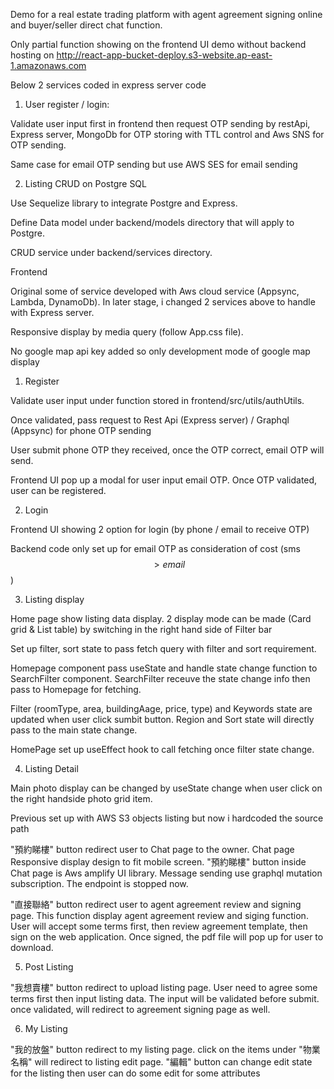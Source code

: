 Demo for a real estate trading platform with agent agreement signing online and buyer/seller direct chat function.

Only partial function showing on the frontend UI demo without backend hosting on http://react-app-bucket-deploy.s3-website.ap-east-1.amazonaws.com

Below 2 services coded in express server code 

1. User register / login:

Validate user input first in frontend then request OTP sending by restApi, Express server, MongoDb for OTP storing with TTL control and Aws SNS for OTP sending.

Same case for email OTP sending but use AWS SES for email sending

2. Listing CRUD on Postgre SQL

Use Sequelize library to integrate Postgre and Express.

Define Data model under backend/models directory that will apply to Postgre.

CRUD service under backend/services directory.


Frontend

Original some of service developed with Aws cloud service (Appsync, Lambda, DynamoDb). In later stage, i changed 2 services above to handle with Express server.

Responsive display by media query (follow App.css file).

No google map api key added so only development mode of google map display

1. Register

Validate user input under function stored in frontend/src/utils/authUtils.

Once validated, pass request to Rest Api (Express server) / Graphql (Appsync) for phone OTP sending 

User submit phone OTP they received, once the OTP correct, email OTP will send. 

Frontend UI pop up a modal for user input email OTP. Once OTP validated, user can be registered.

2. Login

Frontend UI showing 2 option for login (by phone / email to receive OTP)

Backend code only set up for email OTP as consideration of cost (sms $$ > email $$)

3. Listing display

Home page show listing data display. 2 display mode can be made (Card grid & List table) by switching in the right hand side of Filter bar

Set up filter, sort state to pass fetch query with filter and sort requirement. 

Homepage component pass useState and handle state change function to SearchFilter component. SearchFilter receuve the state change info then pass to Homepage for fetching.

Filter (roomType, area, buildingAage, price, type) and Keywords state are updated when user click sumbit button. Region and Sort state will directly pass to the main state change.

HomePage set up useEffect hook to call fetching once filter state change. 

4. Listing Detail

Main photo display can be changed by useState change when user click on the right handside photo grid item.

Previous set up with AWS S3 objects listing but now i hardcoded the source path

"預約睇樓" button redirect user to Chat page to the owner. 
Chat page Responsive display design to fit mobile screen. "預約睇樓" button inside Chat page is Aws amplify UI library. Message sending use graphql mutation subscription. The endpoint is stopped now.

"直接聯絡" button redirect user to agent agreement review and signing page. 
This function display agent agreement review and siging function. User will accept some terms first, then review agreement template, then sign on the web application. Once signed, the pdf file will pop up for user to download.

5. Post Listing

"我想賣樓" button redirect to upload listing page. User need to agree some terms first then input listing data. The input will be validated before submit. once validated, will redirect to agreement signing page as well.

6. My Listing

"我的放盤" button redirect to my listing page. click on the items under "物業名稱" will redirect to listing edit page. "編輯" button can change edit state for the listing then user can do some edit for some attributes  










